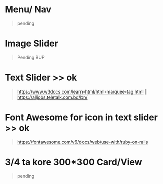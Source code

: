 # Menu/ Nav
> pending
# Image Slider
> Pending BUP
# Text Slider >> ok
> https://www.w3docs.com/learn-html/html-marquee-tag.html || 
> https://alljobs.teletalk.com.bd/bn/
# Font Awesome for icon in text slider >> ok
> https://fontawesome.com/v6/docs/web/use-with/ruby-on-rails
# 3/4 ta kore 300*300 Card/View
> pending
